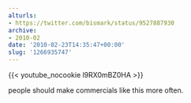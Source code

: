 ```yaml
---
alturls:
- https://twitter.com/bismark/status/9527887930
archive:
- 2010-02
date: '2010-02-23T14:35:47+00:00'
slug: '1266935747'
---
```


{{< youtube_nocookie l9RX0mBZ0HA >}}

people should make commercials like this more often.

